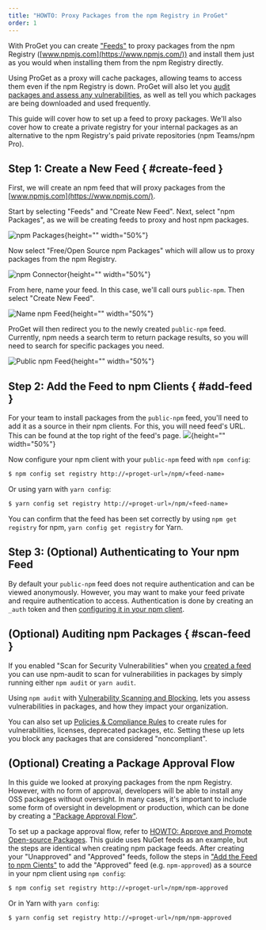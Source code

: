 ```yaml
---
title: "HOWTO: Proxy Packages from the npm Registry in ProGet"
order: 1
---
```


With ProGet you can create ["Feeds"](/docs/proget/feeds/feed-overview) to proxy packages from the npm Registry ([www.npmjs.com](https://www.npmjs.com/)) and install them just as you would when installing them from the npm Registry directly. 

Using ProGet as a proxy will cache packages, allowing teams to access them even if the npm Registry is down. ProGet will also let you [audit packages and assess any vulnerabilities](#scan-feed), as well as tell you which packages are being downloaded and used frequently.

This guide will cover how to set up a feed to proxy packages. We'll also cover how to create a private registry for your internal packages as an alternative to the npm Registry's paid private repositories (npm Teams/npm Pro).

## Step 1: Create a New Feed { #create-feed }

First, we will create an npm feed that will proxy packages from the [www.npmjs.com](https://www.npmjs.com/).

Start by selecting "Feeds" and "Create New Feed". Next, select "npm Packages", as we will be creating feeds to proxy and host npm packages.

![npm Packages](/resources/docs/proget-npm-createfeed.png){height="" width="50%"}

Now select "Free/Open Source npm Packages" which will allow us to proxy packages from the npm Registry.

![npm Connector](/resources/docs/proget-npm-connectors.png){height="" width="50%"}

From here, name your feed. In this case, we'll call ours `public-npm`. Then select "Create New Feed".

![Name npm Feed](/resources/docs/proget-npm-public-name.png){height="" width="50%"}

ProGet will then redirect you to the newly created `public-npm` feed. Currently, npm needs a search term to return package results, so you will need to search for specific packages you need.

![Public npm Feed](/resources/docs/proget-npm-public.png){height="" width="50%"}

## Step 2: Add the Feed to npm Clients { #add-feed }

For your team to install packages from the `public-npm` feed, you'll need to add it as a source in their npm clients. For this, you will need feed's URL. This can be found at the top right of the feed's page.
![](/resources/docs/proget-npm-public-url.png){height="" width="50%"}

Now configure your npm client with your `public-npm` feed with `npm config`: 

```bash
$ npm config set registry http://«proget-url»/npm/«feed-name»
```

Or using yarn with `yarn config`:

```bash
$ yarn config set registry http://«proget-url»/npm/«feed-name»
```

You can confirm that the feed has been set correctly by using `npm get registry` for npm, `yarn config get registry` for Yarn.

## Step 3: (Optional) Authenticating to Your npm Feed

By default your `public-npm` feed does not require authentication and can be viewed anonymously. However, you may want to make your feed private and require authentication to access. Authentication is done by creating an `_auth` token and then [configuring it in your npm client](/docs/proget/feeds/npm#authenticating-to-npm-feeds).

## (Optional) Auditing npm Packages { #scan-feed }

If you enabled "Scan for Security Vulnerabilities" when you [created a feed](#create-feed) you can use npm-audit to scan for vulnerabilities in packages by simply running either `npm audit` or `yarn audit`.

Using `npm audit` with [Vulnerability Scanning and Blocking](/docs/proget/sca/vulnerabilities), lets you assess vulnerabilities in packages, and how they impact your organization.

You can also set up [Policies & Compliance Rules](https://docs.inedo.com/docs/proget/sca/policies) to create rules for vulnerabilities, licenses, deprecated packages, etc. Setting these up lets you block any packages that are considered "noncompliant".

## (Optional) Creating a Package Approval Flow

In this guide we looked at proxying packages from the npm Registry. However, with no form of approval, developers will be able to install any OSS packages without oversight. In many cases, it's important to include some form of oversight in development or production, which can be done by creating a ["Package Approval Flow"](/docs/proget/packages/package-promotion).

To set up a package approval flow, refer to [HOWTO: Approve and Promote Open-source Packages](/docs/proget/packages/package-promotion/proget-howto-promote-packages). This guide uses NuGet feeds as an example, but the steps are identical when creating npm package feeds.
After creating your "Unapproved" and "Approved" feeds, follow the steps in ["Add the Feed to npm Cients"](#add-feed) to add the "Approved" feed (e.g. `npm-approved`) as a source in your npm client using `npm config`:

```bash
$ npm config set registry http://«proget-url»/npm/npm-approved
```

Or in Yarn with `yarn config`:

```bash
$ yarn config set registry http://«proget-url»/npm/npm-approved
```
